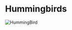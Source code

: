# Hummingbirds
![HummingBird](https://github.com/Kiiiiii123/Kiiiiii123.github.io/blob/master/images/968.png)
